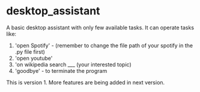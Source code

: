 # desktop_assistant
A basic desktop assistant with only few available tasks.
It can operate tasks like:
1. 'open Spotify' - (remember to change the file path of your spotify in the .py file first)
2. 'open youtube'
3. 'on wikipedia search ___ (your interested topic)
4. 'goodbye' - to terminate the program

This is version 1. More features are being added in next version.
